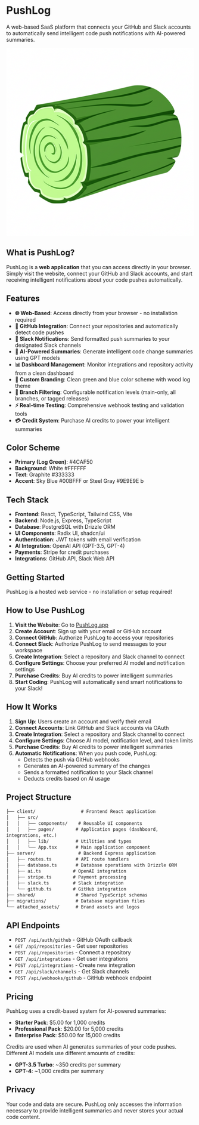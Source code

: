 # PushLog

A web-based SaaS platform that connects your GitHub and Slack accounts to automatically send intelligent code push notifications with AI-powered summaries.

![PushLog Logo](./attached_assets/PushLog.png)

## What is PushLog?

PushLog is a **web application** that you can access directly in your browser. Simply visit the website, connect your GitHub and Slack accounts, and start receiving intelligent notifications about your code pushes automatically.

## Features

- **🌐 Web-Based**: Access directly from your browser - no installation required
- **🔗 GitHub Integration**: Connect your repositories and automatically detect code pushes
- **💬 Slack Notifications**: Send formatted push summaries to your designated Slack channels
- **🤖 AI-Powered Summaries**: Generate intelligent code change summaries using GPT models
- **📊 Dashboard Management**: Monitor integrations and repository activity from a clean dashboard
- **🎨 Custom Branding**: Clean green and blue color scheme with wood log theme
- **🔀 Branch Filtering**: Configurable notification levels (main-only, all branches, or tagged releases)
- **⚡ Real-time Testing**: Comprehensive webhook testing and validation tools
- **💳 Credit System**: Purchase AI credits to power your intelligent summaries

## Color Scheme

- **Primary (Log Green)**: #4CAF50
- **Background**: White #FFFFFF
- **Text**: Graphite #333333
- **Accent**: Sky Blue #00BFFF or Steel Gray #9E9E9E
b
## Tech Stack

- **Frontend**: React, TypeScript, Tailwind CSS, Vite
- **Backend**: Node.js, Express, TypeScript
- **Database**: PostgreSQL with Drizzle ORM
- **UI Components**: Radix UI, shadcn/ui
- **Authentication**: JWT tokens with email verification
- **AI Integration**: OpenAI API (GPT-3.5, GPT-4)
- **Payments**: Stripe for credit purchases
- **Integrations**: GitHub API, Slack Web API

## Getting Started

PushLog is a hosted web service - no installation or setup required!

## How to Use PushLog

1. **Visit the Website**: Go to [PushLog.app](https://pushlog.app)
2. **Create Account**: Sign up with your email or GitHub account
3. **Connect GitHub**: Authorize PushLog to access your repositories
4. **Connect Slack**: Authorize PushLog to send messages to your workspace
5. **Create Integration**: Select a repository and Slack channel to connect
6. **Configure Settings**: Choose your preferred AI model and notification settings
7. **Purchase Credits**: Buy AI credits to power intelligent summaries
8. **Start Coding**: PushLog will automatically send smart notifications to your Slack!

## How It Works

1. **Sign Up**: Users create an account and verify their email
2. **Connect Accounts**: Link GitHub and Slack accounts via OAuth
3. **Create Integration**: Select a repository and Slack channel to connect
4. **Configure Settings**: Choose AI model, notification level, and token limits
5. **Purchase Credits**: Buy AI credits to power intelligent summaries
6. **Automatic Notifications**: When you push code, PushLog:
   - Detects the push via GitHub webhooks
   - Generates an AI-powered summary of the changes
   - Sends a formatted notification to your Slack channel
   - Deducts credits based on AI usage

## Project Structure

```
├── client/                 # Frontend React application
│   ├── src/
│   │   ├── components/    # Reusable UI components
│   │   ├── pages/        # Application pages (dashboard, integrations, etc.)
│   │   ├── lib/          # Utilities and types
│   │   └── App.tsx       # Main application component
├── server/                # Backend Express application
│   ├── routes.ts         # API route handlers
│   ├── database.ts       # Database operations with Drizzle ORM
│   ├── ai.ts            # OpenAI integration
│   ├── stripe.ts        # Payment processing
│   ├── slack.ts         # Slack integration
│   └── github.ts        # GitHub integration
├── shared/               # Shared TypeScript schemas
├── migrations/           # Database migration files
└── attached_assets/      # Brand assets and logos
```

## API Endpoints

- `POST /api/auth/github` - GitHub OAuth callback
- `GET /api/repositories` - Get user repositories
- `POST /api/repositories` - Connect a repository
- `GET /api/integrations` - Get user integrations
- `POST /api/integrations` - Create new integration
- `GET /api/slack/channels` - Get Slack channels
- `POST /api/webhooks/github` - GitHub webhook endpoint

## Pricing

PushLog uses a credit-based system for AI-powered summaries:

- **Starter Pack**: $5.00 for 1,000 credits
- **Professional Pack**: $20.00 for 5,000 credits  
- **Enterprise Pack**: $50.00 for 15,000 credits

Credits are used when AI generates summaries of your code pushes. Different AI models use different amounts of credits:
- **GPT-3.5 Turbo**: ~350 credits per summary
- **GPT-4**: ~1,000 credits per summary

## Privacy

Your code and data are secure. PushLog only accesses the information necessary to provide intelligent summaries and never stores your actual code content.